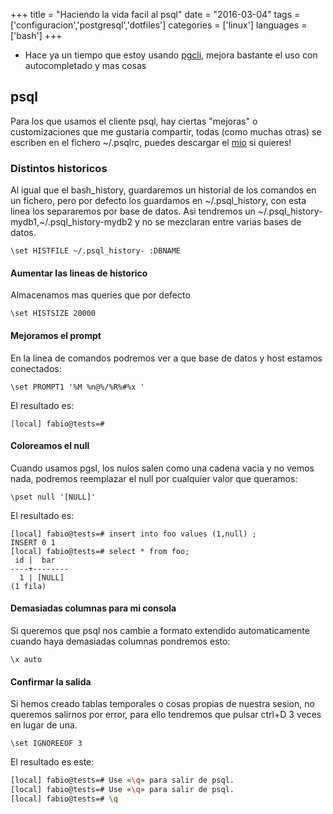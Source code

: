 +++
title =  "Haciendo la vida facil al psql"
date = "2016-03-04"
tags = ['configuracion','postgresql','dotfiles']
categories = ['linux']
languages = ['bash']
+++

* Hace ya un tiempo que estoy usando [pgcli][2], mejora bastante el uso con autocompletado y mas cosas

## psql
Para los que usamos el cliente psql, hay ciertas "mejoras" o customizaciones que me gustaria compartir, todas (como muchas otras) se escriben en el fichero ~/.psqlrc, puedes descargar el [mio][1] si quieres!


### Distintos historicos
Al igual que el bash_history, guardaremos un historial de los comandos en un fichero, pero por defecto los guardamos en ~/.psql_history, con esta linea los separaremos por base de datos. Asi tendremos un ~/.psql_history-mydb1,~/.psql_history-mydb2 y no se mezclaran entre varias bases de datos.
```
\set HISTFILE ~/.psql_history- :DBNAME
```

#### Aumentar las lineas de historico
Almacenamos mas queries que por defecto
```
\set HISTSIZE 20000
```

#### Mejoramos el prompt
En la linea de comandos podremos ver a que base de datos y host estamos conectados:

```
\set PROMPT1 '%M %n@%/%R%#%x '
```
El resultado es:

```
[local] fabio@tests=#
```

#### Coloreamos el null
Cuando usamos pgsl, los nulos salen como una cadena vacia y no vemos nada, podremos reemplazar el null por cualquier valor que queramos:
```
\pset null '[NULL]'
```
El resultado es:
```
[local] fabio@tests=# insert into foo values (1,null) ;
INSERT 0 1
[local] fabio@tests=# select * from foo;
 id |  bar
----+--------
  1 | [NULL]
(1 fila)

```

#### Demasiadas columnas para mi consola
Si queremos que psql nos cambie a formato extendido automaticamente cuando haya demasiadas columnas pondremos esto:
```
\x auto
```

#### Confirmar la salida
Si hemos creado tablas temporales o cosas propias de nuestra sesion, no queremos salirnos por error, para ello tendremos que pulsar ctrl+D 3 veces en lugar de una.
```
\set IGNOREEOF 3
```

El resultado es este:
```bash
[local] fabio@tests=# Use «\q» para salir de psql.
[local] fabio@tests=# Use «\q» para salir de psql.
[local] fabio@tests=# \q
```


[1]:https://raw.githubusercontent.com/avances123/dotfiles/master/postgresql/psqlrc
[2]:https://github.com/dbcli/pgcli
